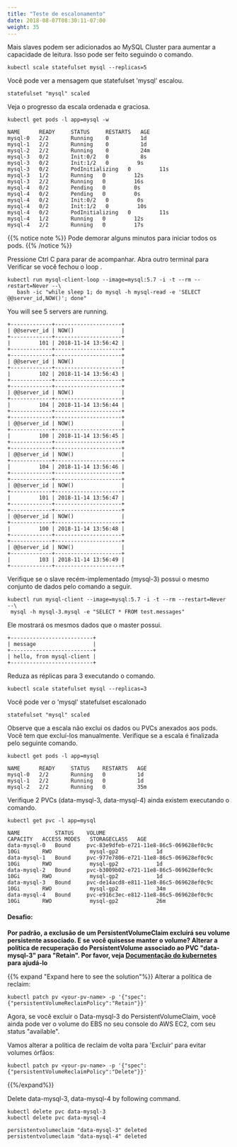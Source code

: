 ```yaml
---
title: "Teste de escalonamento"
date: 2018-08-07T08:30:11-07:00
weight: 35
---
```

Mais slaves podem ser adicionados ao MySQL Cluster para aumentar a capacidade de leitura. Isso pode ser feito seguindo o comando.
```
kubectl scale statefulset mysql --replicas=5
```
Você pode ver a mensagem que statefulset 'mysql' escalou.
```
statefulset "mysql" scaled
```
Veja o progresso da escala ordenada e graciosa.
```
kubectl get pods -l app=mysql -w
```
```
NAME      READY     STATUS     RESTARTS   AGE
mysql-0   2/2       Running    0          1d
mysql-1   2/2       Running    0          1d
mysql-2   2/2       Running    0          24m
mysql-3   0/2       Init:0/2   0          8s
mysql-3   0/2       Init:1/2   0         9s
mysql-3   0/2       PodInitializing   0         11s
mysql-3   1/2       Running   0         12s
mysql-3   2/2       Running   0         16s
mysql-4   0/2       Pending   0         0s
mysql-4   0/2       Pending   0         0s
mysql-4   0/2       Init:0/2   0         0s
mysql-4   0/2       Init:1/2   0         10s
mysql-4   0/2       PodInitializing   0         11s
mysql-4   1/2       Running   0         12s
mysql-4   2/2       Running   0         17s

```

{{% notice note %}}
Pode demorar alguns minutos para iniciar todos os pods.
{{% /notice %}}

Pressione Ctrl C para parar de acompanhar.
Abra outro terminal para Verificar se você fechou o loop .
```
kubectl run mysql-client-loop --image=mysql:5.7 -i -t --rm --restart=Never --\
   bash -ic "while sleep 1; do mysql -h mysql-read -e 'SELECT @@server_id,NOW()'; done"
```
You will see 5 servers are running.
```
+-------------+---------------------+
| @@server_id | NOW()               |
+-------------+---------------------+
|         101 | 2018-11-14 13:56:42 |
+-------------+---------------------+
+-------------+---------------------+
| @@server_id | NOW()               |
+-------------+---------------------+
|         102 | 2018-11-14 13:56:43 |
+-------------+---------------------+
+-------------+---------------------+
| @@server_id | NOW()               |
+-------------+---------------------+
|         104 | 2018-11-14 13:56:44 |
+-------------+---------------------+
+-------------+---------------------+
| @@server_id | NOW()               |
+-------------+---------------------+
|         100 | 2018-11-14 13:56:45 |
+-------------+---------------------+
+-------------+---------------------+
| @@server_id | NOW()               |
+-------------+---------------------+
|         104 | 2018-11-14 13:56:46 |
+-------------+---------------------+
+-------------+---------------------+
| @@server_id | NOW()               |
+-------------+---------------------+
|         101 | 2018-11-14 13:56:47 |
+-------------+---------------------+
+-------------+---------------------+
| @@server_id | NOW()               |
+-------------+---------------------+
|         100 | 2018-11-14 13:56:48 |
+-------------+---------------------+
+-------------+---------------------+
| @@server_id | NOW()               |
+-------------+---------------------+
|         103 | 2018-11-14 13:56:49 |
+-------------+---------------------+
```
Verifique se o slave recém-implementado (mysql-3) possui o mesmo conjunto de dados pelo comando a seguir.
```
kubectl run mysql-client --image=mysql:5.7 -i -t --rm --restart=Never --\
 mysql -h mysql-3.mysql -e "SELECT * FROM test.messages"
```
Ele mostrará os mesmos dados que o master possui.
```
+--------------------------+
| message                  |
+--------------------------+
| hello, from mysql-client |
+--------------------------+
```
Reduza as réplicas para 3 executando o comando.
```
kubectl scale statefulset mysql --replicas=3
```
Você pode ver o 'mysql' statefulset escalonado 
```
statefulset "mysql" scaled
```
Observe que a escala não exclui os dados ou PVCs anexados aos pods. Você tem que excluí-los manualmente.
Verifique se a escala é finalizada pelo seguinte comando.
```
kubectl get pods -l app=mysql
```
```
NAME      READY     STATUS    RESTARTS   AGE
mysql-0   2/2       Running   0          1d
mysql-1   2/2       Running   0          1d
mysql-2   2/2       Running   0          35m
```

Verifique 2 PVCs (data-mysql-3, data-mysql-4) ainda existem executando o comando.
```
kubectl get pvc -l app=mysql
```
```
NAME           STATUS    VOLUME                                     CAPACITY   ACCESS MODES   STORAGECLASS   AGE
data-mysql-0   Bound     pvc-83e9dfeb-e721-11e8-86c5-069628ef0c9c   10Gi       RWO            mysql-gp2            1d
data-mysql-1   Bound     pvc-977e7806-e721-11e8-86c5-069628ef0c9c   10Gi       RWO            mysql-gp2            1d
data-mysql-2   Bound     pvc-b3009b02-e721-11e8-86c5-069628ef0c9c   10Gi       RWO            mysql-gp2            1d
data-mysql-3   Bound     pvc-de14acd8-e811-11e8-86c5-069628ef0c9c   10Gi       RWO            mysql-gp2            34m
data-mysql-4   Bound     pvc-e916c3ec-e812-11e8-86c5-069628ef0c9c   10Gi       RWO            mysql-gp2            26m
```


#### Desafio:
**Por padrão, a exclusão de um PersistentVolumeClaim excluirá seu volume persistente associado. E se você quisesse manter o volume? Alterar a política de recuperação do PersistentVolume associado ao PVC "data-mysql-3" para "Retain". Por favor, veja [Documentação do kubernetes](https://kubernetes.io/docs/tasks/administer-cluster/change-pv-reclaim-policy/) para ajudá-lo**

{{% expand "Expand here to see the solution"%}}
Alterar a política de reclaim:
```
kubectl patch pv <your-pv-name> -p '{"spec":{"persistentVolumeReclaimPolicy":"Retain"}}'
```
Agora, se você excluir o Data-mysql-3 do PersistentVolumeClaim, você ainda pode ver o volume do EBS no seu console do AWS EC2, com seu status "available".

Vamos alterar a política de reclaim de volta para 'Excluir' para evitar volumes órfãos:
```
kubectl patch pv <your-pv-name> -p '{"spec":{"persistentVolumeReclaimPolicy":"Delete"}}'
```
{{%/expand%}}

Delete data-mysql-3, data-mysql-4 by following command.
```
kubectl delete pvc data-mysql-3
kubectl delete pvc data-mysql-4
```
```
persistentvolumeclaim "data-mysql-3" deleted
persistentvolumeclaim "data-mysql-4" deleted
```
